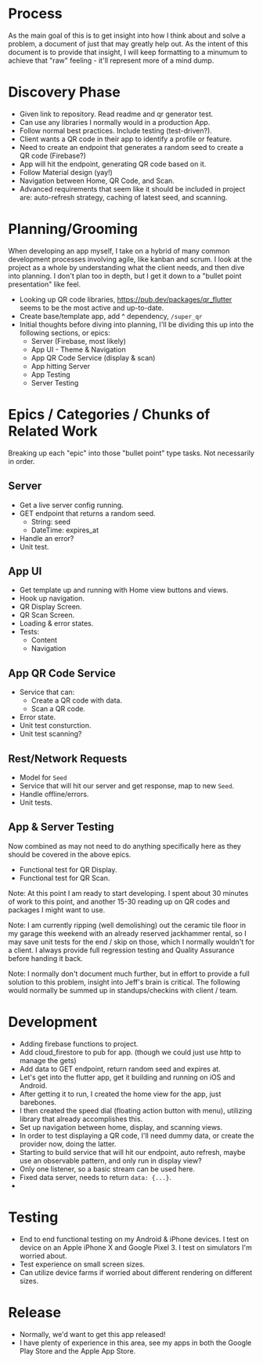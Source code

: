 # Process

As the main goal of this is to get insight into how I think about and solve a problem, a document of just that may greatly help out. As the intent of this document is to provide that insight, I will keep formatting to a minumum to achieve that "raw" feeling - it'll represent more of a mind dump.

# Discovery Phase

- Given link to repository. Read readme and qr generator test.
- Can use any libraries I normally would in a production App.
- Follow normal best practices. Include testing (test-driven?).
- Client wants a QR code in their app to identify a profile or feature.
- Need to create an endpoint that generates a random seed to create a QR code (Firebase?)
- App will hit the endpoint, generating QR code based on it.
- Follow Material design (yay!)
- Navigation between Home, QR Code, and Scan.
- Advanced requirements that seem like it should be included in project are: auto-refresh strategy, caching of latest seed, and scanning.

# Planning/Grooming

When developing an app myself, I take on a hybrid of many common development processes involving agile, like kanban and scrum. I look at the project as a whole by understanding what the client needs, and then dive into planning. I don't plan too in depth, but I get it down to a "bullet point presentation" like feel.

- Looking up QR code libraries, https://pub.dev/packages/qr_flutter seems to be the most active and up-to-date.
- Create base/template app, add ^ dependency, `/super_qr`
- Initial thoughts before diving into planning, I'll be dividing this up into the following sections, or epics:
  - Server (Firebase, most likely)
  - App UI - Theme & Navigation
  - App QR Code Service (display & scan)
  - App hitting Server
  - App Testing
  - Server Testing

# Epics / Categories / Chunks of Related Work

Breaking up each "epic" into those "bullet point" type tasks. Not necessarily in order.

## Server

- Get a live server config running.
- GET endpoint that returns a random seed.
  - String: seed
  - DateTime: expires_at
- Handle an error?
- Unit test.

## App UI

- Get template up and running with Home view buttons and views.
- Hook up navigation.
- QR Display Screen.
- QR Scan Screen.
- Loading & error states.
- Tests:
  - Content
  - Navigation

## App QR Code Service

- Service that can:
  - Create a QR code with data.
  - Scan a QR code.
- Error state.
- Unit test consturction.
- Unit test scanning?

## Rest/Network Requests

- Model for `Seed`
- Service that will hit our server and get response, map to new `Seed`.
- Handle offline/errors.
- Unit tests.

## App & Server Testing

Now combined as may not need to do anything specifically here as they should be covered in the above epics.

- Functional test for QR Display.
- Functional test for QR Scan.

Note: At this point I am ready to start developing. I spent about 30 minutes of work to this point, and another 15-30 reading up on QR codes and packages I might want to use.

Note: I am currently ripping (well demolishing) out the ceramic tile floor in my garage this weekend with an already reserved jackhammer rental, so I may save unit tests for the end / skip on those, which I normally wouldn't for a client. I always provide full regression testing and Quality Assurance before handing it back.

Note: I normally don't document much further, but in effort to provide a full solution to this problem, insight into Jeff's brain is critical. The following would normally be summed up in standups/checkins with client / team.

# Development

- Adding firebase functions to project.
- Add cloud_firestore to pub for app. (though we could just use http to manage the gets)
- Add data to GET endpoint, return random seed and expires at.
- Let's get into the flutter app, get it building and running on iOS and Android.
- After getting it to run, I created the home view for the app, just barebones.
- I then created the speed dial (floating action button with menu), utilizing library that already accomplishes this.
- Set up navigation between home, display, and scanning views.
- In order to test displaying a QR code, I'll need dummy data, or create the provider now, doing the latter.
- Starting to build service that will hit our endpoint, auto refresh, maybe use an observable pattern, and only run in display view?
- Only one listener, so a basic stream can be used here.
- Fixed data server, needs to return `data: {...}`.
-

# Testing

- End to end functional testing on my Android & iPhone devices. I test on device on an Apple iPhone X and Google Pixel 3. I test on simulators I'm worried about.
- Test experience on small screen sizes.
- Can utilize device farms if worried about different rendering on different sizes.

# Release

- Normally, we'd want to get this app released!
- I have plenty of experience in this area, see my apps in both the Google Play Store and the Apple App Store.

